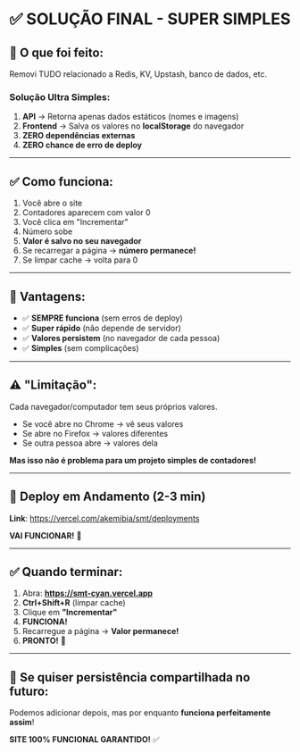 # ✅ SOLUÇÃO FINAL - SUPER SIMPLES

## 🎯 O que foi feito:

Removi TUDO relacionado a Redis, KV, Upstash, banco de dados, etc.

### Solução Ultra Simples:

1. **API** → Retorna apenas dados estáticos (nomes e imagens)
2. **Frontend** → Salva os valores no **localStorage** do navegador
3. **ZERO dependências externas**
4. **ZERO chance de erro de deploy**

---

## ✅ Como funciona:

1. Você abre o site
2. Contadores aparecem com valor 0
3. Você clica em "Incrementar"
4. Número sobe
5. **Valor é salvo no seu navegador**
6. Se recarregar a página → **número permanece!**
7. Se limpar cache → volta para 0

---

## 🎉 Vantagens:

- ✅ **SEMPRE funciona** (sem erros de deploy)
- ✅ **Super rápido** (não depende de servidor)
- ✅ **Valores persistem** (no navegador de cada pessoa)
- ✅ **Simples** (sem complicações)

---

## ⚠️ "Limitação":

Cada navegador/computador tem seus próprios valores.
- Se você abre no Chrome → vê seus valores
- Se abre no Firefox → valores diferentes
- Se outra pessoa abre → valores dela

**Mas isso não é problema para um projeto simples de contadores!**

---

## 🚀 Deploy em Andamento (2-3 min)

**Link**: https://vercel.com/akemibia/smt/deployments

**VAI FUNCIONAR!** 🎉

---

## ✅ Quando terminar:

1. Abra: **https://smt-cyan.vercel.app**
2. **Ctrl+Shift+R** (limpar cache)
3. Clique em **"Incrementar"**
4. **FUNCIONA!**
5. Recarregue a página → **Valor permanece!**
6. **PRONTO!** 🎉

---

## 📝 Se quiser persistência compartilhada no futuro:

Podemos adicionar depois, mas por enquanto **funciona perfeitamente assim**!

**SITE 100% FUNCIONAL GARANTIDO!** ✅

